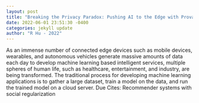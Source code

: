 ```yaml
--- 
layout: post 
title: "Breaking the Privacy Paradox: Pushing AI to the Edge with Provable Guarantees" 
date: 2022-06-01 23:51:30 -0400 
categories: jekyll update 
author: "R Hu - 2022" 
--- 
```

As an immense number of connected edge devices such as mobile devices, wearables, and autonomous vehicles generate massive amounts of data each day to develop machine learning based intelligent services, multiple spheres of human life, such as healthcare, entertainment, and industry, are being transformed. The traditional process for developing machine learning applications is to gather a large dataset, train a model on the data, and run the trained model on a cloud server. Due Cites: Recommender systems with social regularization